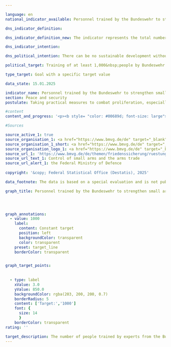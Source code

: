 ```yaml
---

language: en        
national_indicator_available: Personnel trained by the Bundeswehr to strengthen small arms control and ammunition safety        

dns_indicator_definition:         

dns_indicator_definition_new: The indicator represents the total number of people who have been trained by experts from the Bundeswehr since 2024&nbsp;to strengthen the control of small arms and light weapons and related ammunition (including securing, registering and destroying small arms and light weapons) in particularly affected regions of the world.        

dns_indicator_intention:         

dns_political_intention: There can be no sustainable development without peace and no peace without sustainable development &#8209; this is emphasised in the preamble to the 2030&nbsp;Agenda for Sustainable Development. By training personnel to strengthen small arms control and ammunition security, Germany is making a contribution to peacebuilding in a specific area.        

political_target: Training of at least 1,000&nbsp;people by Bundeswehr experts from 2024&nbsp;to 2030        

type_target: Goal with a specific target value        

data_state: 15.01.2025        

indicator_name: Personnel trained by the Bundeswehr to strengthen small arms control and ammunition safety        
section: Peace and security        
postulate: Taking practical measures to combat proliferation, especially of small arms        

#content         
content_and_progress: '<p><b style= "color: #00689d; font-size: large">16.2&nbsp;Personnel trained by the Bundeswehr to strengthen small arms control and ammunition safety</b><br><br>The control of small arms and ammunition is a component of international arms control policy. Inadequate security measures regarding small arms and ammunition can lead to conflict escalation and the illegal proliferation of weapons. Within the framework of its security policy responsibilities, the German Armed Forces (Bundeswehr) participate by deploying experts who train personnel in various regions around the world to strengthen small arms control and ammunition security.<br><br>The indicator shows the number of individuals who have been trained by the Bundeswehr in the fields of small arms control and ammunition security since 2024. The data are based on a special evaluation by the Bundeswehr’s Verification Centre.<br><br>The training covers topics such as storage security, weapon identification, ammunition transport, and documentation. A distinction is made between training in small arms control (identification, documentation, registration) and training in storage and ammunition security (Physical Security and Stockpile Management, PSSM). The latter focuses on the safe storage and transport of ammunition and explosives, as well as safety precautions for ammunition depots, including their distance from civilian settlements. The various training courses last from a few days to several weeks. Approximately 5&nbsp;to 10&nbsp;training events are conducted annually, with around 15&nbsp;to 60&nbsp;participants trained per event. Regional priorities are set annually in coordination with the Federal Foreign Office. Currently, the focus is on Southeast Europe, including Ukraine; West Africa, particularly the ECOWAS region (Economic Community of West African States); and Central Asia.<br><br>In 2024, 182&nbsp;specialists were trained, including 33&nbsp;women and 149&nbsp;men. The politically defined target is to train at least 1,000&nbsp;people in this field between early 2024&nbsp;and the end of 2030. The necessary annual training volume was achieved during the first reporting year in 2024.<br><br>All trained individuals are treated equally in the indicator, regardless of the duration and intensity of their training, which limits the indicator’s explanatory power to some extent. Furthermore, no qualitative conclusions can be drawn from the indicator regarding the type of training or the subsequent practical application of the skills imparted. A revision in the form of retrospective or ongoing monitoring of the content taught&nbsp;–&nbsp;if carried out at all&nbsp;–&nbsp;is not part of the indicator. It is also not possible to determine to what extent or in what manner the trained personnel later contribute to preventing the illegal proliferation of weapons.</p>'                

#Sources        

source_active_1: true
source_organisation_1: <a href="https://www.bmvg.de/de" target="_blank" onclick="return confirm_alert('the Federal Ministry of Defence', 'En')">Federal Ministry of Defence</a>
source_organisation_1_short: <a href="https://www.bmvg.de/de" target="_blank" onclick="return confirm_alert('the Federal Ministry of Defence', 'En')">Federal Ministry of Defence</a>
source_organisation_logo_1: <a href="https://www.bmvg.de/de" target="_blank" onclick="return confirm_alert('the Federal Ministry of Defence', 'En')"><img src="https://dnsTestEnvironment.github.io/dns-indicators/public/OrgImgEn/bmvg.png" alt="Federal Ministry of Defence" title=" Click here to visit the homepage of the organizationFederal Ministry of Defence" style="height:60px; width:148px; border:transparent"/></a>
source_url_1: 'https://www.bmvg.de/de/themen/friedenssicherung/ruestungskontrolle/kontrolle-der-kleinwaffen-und-des-waffenhandels'
source_url_text_1: Control of small arms and the arms trade
source_url_alert_1: the Federal Ministry of Defence
        
copyright: '&copy; Federal Statistical Office (Destatis), 2025'        

data_footnote: The data is based on a special evaluation and is not publicly accessible.        

graph_title: Personnel trained by the Bundeswehr to strengthen small arms control and ammunition security        

        


graph_annotations:
  - value: 1000
    label:
      content: Constant target
      position: left
      backgroundColor: transparent
      color: transparent
    preset: target_line
    borderColor: transparent        


graph_target_points:
    
    
  - type: label
    xValue: 3.0
    yValue: 850.0
    backgroundColor: rgba(203, 200, 200, 0.7)
    borderRadius: 5
    content: ['Target:','1000']
    font: {
      size: 14
      }
    borderColor: transparent                        
rating: ''        

target_description: The number of people trained by experts from the Bundeswehr is to increase to a total of 1,000&nbsp;between 2024&nbsp;and 2030.<br><br>No assessment possible. Too few data points.        
---
```


